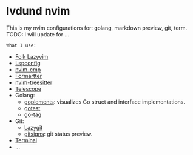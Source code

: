 # lvdund nvim

This is my nvim configurations for: golang, markdown preview, git, term.
TODO: I will update for ...

`What I use:`
- [Folk Lazyvim](https://github.com/folke/lazy.nvim)
- [Lspconfig](https://github.com/neovim/nvim-lspconfig)
- [nvim-cmp](https://github.com/hrsh7th/nvim-cmp)
- [Formartter](https://github.com/stevearc/conform.nvim)
- [nvim-treesitter](https://github.com/nvim-treesitter/nvim-treesitter)
- [Telescope](https://github.com/nvim-telescope/telescope.nvim)
- Golang:
    - [goplements](https://github.com/maxandron/goplements.nvim): visualizes Go struct and interface implementations.
    - [gotest](https://github.com/CadeMichael/gotest.nvim)
    - [go-tag](https://github.com/devkvlt/go-tags.nvim)
- Git: 
    - [Lazygit](https://github.com/kdheepak/lazygit.nvim)
    - [gitsigns](https://github.com/lewis6991/gitsigns.nvim): git status preview.
- [Terminal](https://github.com/akinsho/toggleterm.nvim)
- ...

